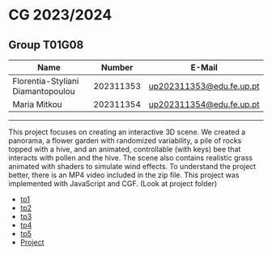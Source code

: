 # CG 2023/2024

## Group T01G08
| Name                                       | Number    | E-Mail                   |
| ----------------                           | --------- | ------------------       |
| Florentia-Styliani Diamantopoulou          | 202311353 | up202311353@edu.fe.up.pt | 
| Maria Mitkou                               | 202311354 | up202311354@edu.fe.up.pt | 

----

This project focuses on creating an interactive 3D scene. We created a panorama, a flower garden with randomized variability, a pile of rocks topped with a hive, and an animated, controllable (with keys) bee that interacts with pollen and the hive. The scene also contains realistic grass animated with shaders to simulate wind effects. To understand the project better, there is an MP4 video included in the zip file. This project was implemented with JavaScript and CGF. (Look at project folder)
  - [tp1](tp1/README.md)
  - [tp2](tp2/README.md)
  - [tp3](tp3/README.md)
  - [tp4](tp4/README.md)
  - [tp5](tp5/README.md)
  - [Project](proj/README.md)

